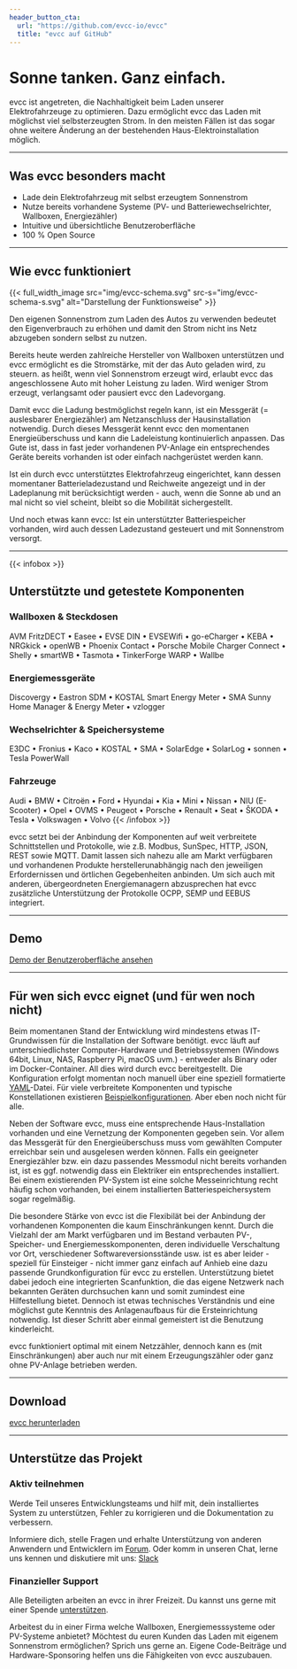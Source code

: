 ```yaml
---
header_button_cta:
  url: "https://github.com/evcc-io/evcc"
  title: "evcc auf GitHub"
---
```


# Sonne tanken. Ganz einfach.

evcc ist angetreten, die Nachhaltigkeit beim Laden unserer Elektrofahrzeuge zu optimieren. Dazu ermöglicht evcc das Laden mit möglichst viel selbsterzeugten Strom. In den meisten Fällen ist das sogar ohne weitere Änderung an der bestehenden Haus-Elektroinstallation möglich.

---

## Was evcc besonders macht

- Lade dein Elektrofahrzeug mit selbst erzeugtem Sonnenstrom
- Nutze bereits vorhandene Systeme (PV- und Batteriewechselrichter, Wallboxen, Energiezähler)
- Intuitive und übersichtliche Benutzeroberfläche
- 100 % Open Source

---

## Wie evcc funktioniert

{{< full_width_image src="img/evcc-schema.svg" src-s="img/evcc-schema-s.svg" alt="Darstellung der Funktionsweise" >}}

Den eigenen Sonnenstrom zum Laden des Autos zu verwenden bedeutet den Eigenverbrauch zu erhöhen und damit den Strom nicht ins Netz abzugeben sondern selbst zu nutzen.

Bereits heute werden zahlreiche Hersteller von Wallboxen unterstützen und evcc ermöglicht es die Stromstärke, mit der das Auto geladen wird, zu steuern. as heißt, wenn viel Sonnenstrom erzeugt wird, erlaubt evcc das angeschlossene Auto mit hoher Leistung zu laden. Wird weniger Strom erzeugt, verlangsamt oder pausiert evcc den Ladevorgang.

Damit evcc die Ladung bestmöglichst regeln kann, ist ein Messgerät (= auslesbarer Energiezähler) am Netzanschluss der Hausinstallation notwendig. Durch dieses Messgerät kennt evcc den momentanen Energieüberschuss und kann die Ladeleistung kontinuierlich anpassen. Das Gute ist, dass in fast jeder vorhandenen PV-Anlage ein entsprechendes Geräte bereits vorhanden ist oder einfach nachgerüstet werden kann.

Ist ein durch evcc unterstütztes Elektrofahrzeug eingerichtet, kann  dessen momentaner Batterieladezustand und Reichweite angezeigt und in der Ladeplanung mit berücksichtigt werden - auch, wenn die Sonne ab und an mal nicht so viel scheint, bleibt so die Mobilität sichergestellt.

Und noch etwas kann evcc: Ist ein unterstützter Batteriespeicher vorhanden, wird auch dessen Ladezustand gesteuert und mit Sonnenstrom versorgt.

---

{{< infobox >}}
## Unterstützte und getestete Komponenten

### Wallboxen & Steckdosen
AVM FritzDECT
• Easee
• EVSE DIN
• EVSEWifi
• go-eCharger
• KEBA
• NRGkick
• openWB
• Phoenix Contact
• Porsche Mobile Charger Connect
• Shelly
• smartWB
• Tasmota
• TinkerForge WARP
• Wallbe

### Energiemessgeräte
Discovergy
• Eastron SDM
• KOSTAL Smart Energy Meter
• SMA Sunny Home Manager & Energy Meter
• vzlogger

### Wechselrichter & Speichersysteme
E3DC
• Fronius
• Kaco
• KOSTAL
• SMA
• SolarEdge
• SolarLog
• sonnen
• Tesla PowerWall

### Fahrzeuge
Audi
• BMW
• Citroën
• Ford
• Hyundai
• Kia
• Mini
• Nissan
• NIU (E-Scooter)
• Opel
• OVMS
• Peugeot
• Porsche
• Renault
• Seat
• ŠKODA
• Tesla
• Volkswagen
• Volvo
{{< /infobox >}}

evcc setzt bei der Anbindung der Komponenten auf weit verbreitete Schnittstellen und Protokolle, wie z.B. Modbus, SunSpec, HTTP, JSON, REST sowie MQTT.
Damit lassen sich nahezu alle am Markt verfügbaren und vorhandenen Produkte herstellerunabhängig nach den jeweiligen Erfordernissen und örtlichen Gegebenheiten anbinden.
Um sich auch mit anderen, übergeordneten Energiemanagern abzusprechen hat evcc zusätzliche Unterstützung der Protokolle OCPP, SEMP und EEBUS integriert.

---

## Demo

[Demo der Benutzeroberfläche ansehen](https://demo.evcc.io/)

---

## Für wen sich evcc eignet (und für wen noch nicht)

Beim momentanen Stand der Entwicklung wird mindestens etwas IT-Grundwissen für die Installation der Software benötigt. evcc läuft auf unterschiedlichster Computer-Hardware und Betriebssystemen (Windows 64bit, Linux, NAS, Raspberry Pi, macOS uvm.) - entweder als Binary oder im Docker-Container. All dies wird durch evcc bereitgestellt.
Die Konfiguration erfolgt momentan noch manuell über eine speziell formatierte [YAML](https://de.wikipedia.org/wiki/YAML)-Datei. Für viele verbreitete Komponenten und typische Konstellationen existieren  [Beispielkonfigurationen](https://github.com/evcc-io/evcc-config). Aber eben noch nicht für alle.

Neben der Software evcc, muss eine entsprechende Haus-Installation vorhanden und eine Vernetzung der Komponenten gegeben sein.
Vor allem das Messgerät für den Energieüberschuss muss vom gewählten Computer erreichbar sein und ausgelesen werden können. Falls ein geeigneter Energiezähler bzw. ein dazu passendes Messmodul nicht bereits vorhanden ist, ist es ggf. notwendig dass ein Elektriker ein entsprechendes installiert. Bei einem existierenden PV-System ist eine solche Messeinrichtung recht häufig schon vorhanden, bei einem installierten Batteriespeichersystem sogar regelmäßig.

Die besondere Stärke von evcc ist die Flexibilät bei der Anbindung der vorhandenen Komponenten die kaum Einschränkungen kennt.
Durch die Vielzahl der am Markt verfügbaren und im Bestand verbauten PV-, Speicher- und Energiemesskomponenten, deren individuelle Verschaltung vor Ort, verschiedener Softwareversionsstände usw. ist es aber leider - speziell für Einsteiger - nicht immer ganz einfach auf Anhieb eine dazu passende Grundkonfiguration für evcc zu erstellen. Unterstützung bietet dabei jedoch eine integrierten Scanfunktion, die das eigene Netzwerk nach bekannten Geräten durchsuchen kann und somit zumindest eine Hilfestellung bietet. Dennoch ist etwas technisches Verständnis und eine möglichst gute Kenntnis des Anlagenaufbaus für die Ersteinrichtung notwendig. Ist dieser Schritt aber einmal gemeistert ist die Benutzung kinderleicht.

evcc funktioniert optimal mit einem Netzzähler, dennoch kann es (mit Einschränkungen) aber auch nur mit einem Erzeugungszähler oder ganz ohne PV-Anlage betrieben werden.

---

## Download

[evcc herunterladen](https://github.com/evcc-io/evcc)

---

## Unterstütze das Projekt

### Aktiv teilnehmen

Werde Teil unseres Entwicklungsteams und hilf mit, dein installiertes System zu unterstützen, Fehler zu korrigieren und die Dokumentation zu verbessern.

Informiere dich, stelle Fragen und erhalte Unterstützung von anderen Anwendern und Entwicklern im [Forum](https://github.com/evcc-io/evcc/discussions).
Oder komm in unseren Chat, lerne uns kennen und diskutiere mit uns: [Slack](https://join.slack.com/t/evccgroup/shared_invite/zt-fw52e6lt-tdazCp1LPdPlYuKz3PvTAw)

### Finanzieller Support

Alle Beteiligten arbeiten an evcc in ihrer Freizeit. Du kannst uns gerne mit einer Spende [unterstützen](https://github.com/sponsors/andig).

Arbeitest du in einer Firma welche Wallboxen, Energiemesssysteme oder PV-Systeme anbietet? Möchtest du euren Kunden das Laden mit eigenem Sonnenstrom ermöglichen? Sprich uns gerne an. Eigene Code-Beiträge und Hardware-Sponsoring helfen uns die Fähigkeiten von evcc auszubauen.
